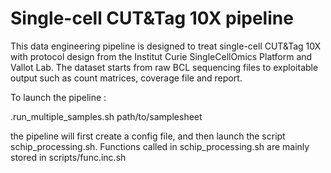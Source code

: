 # Single-cell CUT&Tag 10X pipeline

This data engineering pipeline is designed to treat single-cell CUT&Tag 10X
with protocol design from the Institut Curie SingleCellOmics Platform and Vallot Lab.
The dataset starts from raw BCL sequencing files to exploitable output such
as count matrices, coverage file and report.  

To launch the pipeline :

.run_multiple_samples.sh path/to/samplesheet

the pipeline will first create a config file, and then launch the script schip_processing.sh. Functions called in schip_processing.sh are mainly stored in scripts/func.inc.sh


